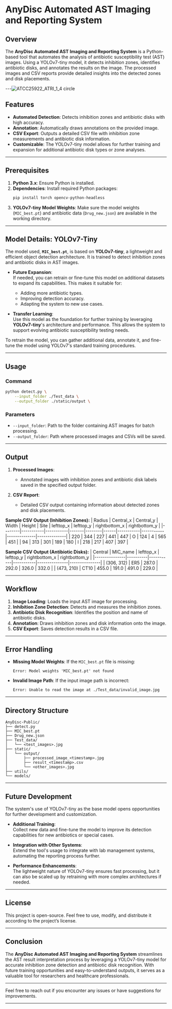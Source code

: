 # AnyDisc Automated AST Imaging and Reporting System

## Overview

The **AnyDisc Automated AST Imaging and Reporting System** is a Python-based tool that automates the analysis of antibiotic susceptibility test (AST) images. Using a YOLOv7-tiny model, it detects inhibition zones, identifies antibiotic disks, and annotates the results on the image. The processed images and CSV reports provide detailed insights into the detected zones and disk placements.

---![ATCC25922_ATRI_1_4 circle](https://github.com/user-attachments/assets/63e00442-a2b7-4259-8880-fcb92c4c7fec)


## Features

- **Automated Detection**: Detects inhibition zones and antibiotic disks with high accuracy.
- **Annotation**: Automatically draws annotations on the provided image.
- **CSV Export**: Outputs a detailed CSV file with inhibition zone measurements and antibiotic disk information.
- **Customizable**: The YOLOv7-tiny model allows for further training and expansion for additional antibiotic disk types or zone analyses.

---

## Prerequisites

1. **Python 3.x**: Ensure Python is installed.
2. **Dependencies**: Install required Python packages:
   ```bash
   pip install torch opencv-python-headless
   ```
3. **YOLOv7-tiny Model Weights**: Make sure the model weights (`MIC_best.pt`) and antibiotic data (`Drug_new.json`) are available in the working directory.

---

## Model Details: YOLOv7-Tiny

The model used, **`MIC_best.pt`**, is based on **YOLOv7-tiny**, a lightweight and efficient object detection architecture. It is trained to detect inhibition zones and antibiotic disks in AST images.

- **Future Expansion**:  
   If needed, you can retrain or fine-tune this model on additional datasets to expand its capabilities. This makes it suitable for:
   - Adding more antibiotic types.
   - Improving detection accuracy.
   - Adapting the system to new use cases.
  
- **Transfer Learning**:  
   Use this model as the foundation for further training by leveraging **YOLOv7-tiny**'s architecture and performance. This allows the system to support evolving antibiotic susceptibility testing needs.

To retrain the model, you can gather additional data, annotate it, and fine-tune the model using YOLOv7's standard training procedures.

---

## Usage

### **Command**

```bash
python detect.py \
    --input_folder ./Test_data \
    --output_folder ./static/output \
```

### **Parameters**
- `--input_folder`: Path to the folder containing AST images for batch processing.
- `--output_folder`: Path where processed images and CSVs will be saved.

---

## Output

1. **Processed Images**: 
   - Annotated images with inhibition zones and antibiotic disk labels saved in the specified output folder.

2. **CSV Report**:
   - Detailed CSV output containing information about detected zones and disk placements.

**Sample CSV Output (Inhibition Zones):**
| Radius | Central_x | Central_y | Width | Height | Site | lefttop_x | lefttop_y | rightbottom_x | rightbottom_y |
|--------|-----------|-----------|-------|--------|------|-----------|-----------|--------------|--------------|
| 220    | 344       | 227       | 441   | 447    | O    | 124       | 4         | 565          | 451          |
| 94     | 313       | 301       | 189   | 180    | I    | 218       | 217       | 407          | 397          |

**Sample CSV Output (Antibiotic Disks):**
| Central       | MIC_name | lefttop_x | lefttop_y | rightbottom_x | rightbottom_y |
|---------------|----------|-----------|-----------|---------------|---------------|
| (306, 312)    | ER5      | 287.0     | 292.0     | 326.0         | 332.0         |
| (473, 210)    | CT10     | 455.0     | 191.0     | 491.0         | 229.0         |

---

## Workflow

1. **Image Loading**: Loads the input AST image for processing.
2. **Inhibition Zone Detection**: Detects and measures the inhibition zones.
3. **Antibiotic Disk Recognition**: Identifies the position and name of antibiotic disks.
4. **Annotation**: Draws inhibition zones and disk information onto the image.
5. **CSV Export**: Saves detection results in a CSV file.

---

## Error Handling

- **Missing Model Weights**: If the `MIC_best.pt` file is missing:
  ```
  Error: Model weights 'MIC_best.pt' not found
  ```
- **Invalid Image Path**: If the input image path is incorrect:
  ```
  Error: Unable to read the image at ./Test_data/invalid_image.jpg
  ```

---

## Directory Structure

```
AnyDisc-Public/
├── detect.py
├── MIC_best.pt
├── Drug_new.json
├── Test_data/
│   └── <test_images>.jpg
├── static/
│   └── output/
│       ├── processed_image_<timestamp>.jpg
│       ├── result_<timestamp>.csv
│       └── <other_images>.jpg
├── utils/
└── models/
```

---

## Future Development

The system's use of YOLOv7-tiny as the base model opens opportunities for further development and customization. 

- **Additional Training**:  
   Collect new data and fine-tune the model to improve its detection capabilities for new antibiotics or special cases.
   
- **Integration with Other Systems**:  
   Extend the tool's usage to integrate with lab management systems, automating the reporting process further.

- **Performance Enhancements**:  
   The lightweight nature of YOLOv7-tiny ensures fast processing, but it can also be scaled up by retraining with more complex architectures if needed.

---

## License

This project is open-source. Feel free to use, modify, and distribute it according to the project’s license.

---

## Conclusion

The **AnyDisc Automated AST Imaging and Reporting System** streamlines the AST result interpretation process by leveraging a YOLOv7-tiny model for accurate inhibition zone detection and antibiotic disk recognition. With future training opportunities and easy-to-understand outputs, it serves as a valuable tool for researchers and healthcare professionals.

---

Feel free to reach out if you encounter any issues or have suggestions for improvements.

---
